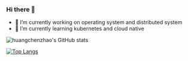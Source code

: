 ### Hi there 👋
- 🔭 I’m currently working on operating system and distributed system
- 🌱 I’m currently learning kubernetes and cloud native

![huangchenzhao's GitHub stats](https://github-readme-stats.vercel.app/api?username=huangchenzhao&show_icons=true&theme=radical)

[![Top Langs](https://github-readme-stats.vercel.app/api/top-langs/?username=huangchenzhao&layout=compact&hide=css,glsl,html,astro,shell,makefile)](https://github.com/huangchenzhao/github-readme-stats)
